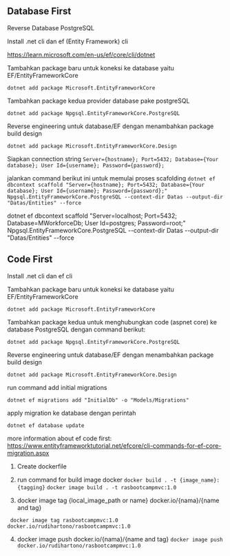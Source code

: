 ## Database First
Reverse Database PostgreSQL

Install .net cli dan ef (Entity Framework) cli

https://learn.microsoft.com/en-us/ef/core/cli/dotnet

Tambahkan package baru untuk koneksi ke database yaitu EF/EntityFrameworkCore 

`dotnet add package Microsoft.EntityFrameworkCore`

Tambahkan package kedua provider database pake postgreSQL

`dotnet add package Npgsql.EntityFrameworkCore.PostgreSQL`

Reverse engineering untuk database/EF dengan menambahkan package build design 

`dotnet add package Microsoft.EntityFrameworkCore.Design`

Siapkan connection string 
`Server={hostname}; Port=5432; Database={Your database}; User Id={username}; Password={password};`

jalankan command berikut ini untuk memulai proses scafolding
`dotnet ef dbcontext scaffold "Server={hostname}; Port=5432; Database={Your database}; User Id={username}; Password={password};" Npgsql.EntityFrameworkCore.PostgreSQL --context-dir Datas --output-dir "Datas/Entities" --force`

dotnet ef dbcontext scaffold "Server=localhost; Port=5432; Database=MWorkforceDb; User Id=postgres; Password=root;" Npgsql.EntityFrameworkCore.PostgreSQL --context-dir Datas --output-dir "Datas/Entities" --force

## Code First
Install .net cli dan ef cli

Tambahkan package baru untuk koneksi ke database yaitu EF/EntityFrameworkCore 

`dotnet add package Microsoft.EntityFrameworkCore`

Tambahkan package kedua untuk menghubungkan code (aspnet core) ke database PostgreSQL dengan command berikut:

`dotnet add package Npgsql.EntityFrameworkCore.PostgreSQL`

Reverse engineering untuk database/EF dengan menambahkan package build design 

`dotnet add package Microsoft.EntityFrameworkCore.Design`

run command add initial migrations 

`dotnet ef migrations add "InitialDb" -o "Models/Migrations"`

apply migration ke database dengan perintah

`dotnet ef database update`

more information about ef code first: https://www.entityframeworktutorial.net/efcore/cli-commands-for-ef-core-migration.aspx

1. Create dockerfile
2. run command for build image docker 
`docker build . -t {image_name}:{tagging}`
`docker image build . -t rasbootcampmvc:1.0`

3. docker image tag {local_image_path or name} docker.io/{nama}/{name and tag}

` docker image tag rasbootcampmvc:1.0 docker.io/rudihartono/rasbootcampmvc:1.0`

4. docker image push docker.io/{nama}/{name and tag}
`docker image push  docker.io/rudihartono/rasbootcampmvc:1.0`
